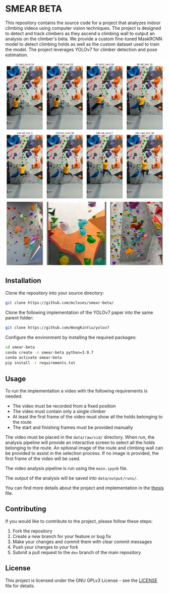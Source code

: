 # SMEAR BETA

This repository contains the source code for a project that analyzes indoor climbing videos using computer vision techniques. The project is designed to detect and track climbers as they ascend a climbing wall to output an analysis on the climber's beta. We provide a custom fine-tuned MaskRCNN model to detect climbing holds as well as the custom dataset used to train the model. The project leverages YOLOv7 for climber detection and pose estimation.

![Climbing Analysis example](docs/sequence.jpg)
![Hold segmentation example](docs/segmentation.jpg)

## Installation

Clone the repository into your source directory:

```bash
git clone https://github.com/mcloses/smear-beta/
```

Clone the following implementation of the YOLOv7 paper into the same parent folder:

```bash
git clone https://github.com/WongKinYiu/yolov7
```

Configure the environment by installing the required packages:

```bash
cd smear-beta
conda create -n smear-beta python=3.9.7
conda activate smear-beta
pip install -r requirements.txt
```

## Usage

To run the implementation a video with the following requirements is needed:

- The video must be recorded from a fixed position
- The video must contain only a single climber
- At least the first frame of the video must show all the holds belonging to the route
- The start and finishing frames must be provided manually

The video must be placed in the `data/raw/vid/` directory. When run, the analysis pipeline will provide an interactive screen to select all the holds belonging to the route. An optional image of the route and climbing wall can be provided to assist in the selection process. If no image is provided, the first frame of the video will be used.

The video analysis pipeline is run using the `main.ipynb` file.

The output of the analysis will be saved into `data/output/runs/`.

You can find more details about the project and implementation in the [thesis](thesis.pdf) file.

## Contributing

If you would like to contribute to the project, please follow these steps:

1. Fork the repository
2. Create a new branch for your feature or bug fix
3. Make your changes and commit them with clear commit messages
4. Push your changes to your fork
5. Submit a pull request to the `dev` branch of the main repository

## License

This project is licensed under the GNU GPLv3 License - see the [LICENSE](LICENSE) file for details.